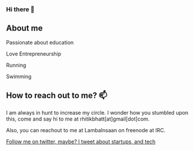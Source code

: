 ### Hi there 👋


## About me

Passionate about education

Love Entrepreneurship

Running

Swimming



## How to reach out to me? 📫

I am always in hunt to increase my circle. I wonder how you stumbled upon this, come and say hi to me at rhitikbhatt[at]gmail[dot]com.

Also, you can reachout to me at LambaInsaan on freenode at IRC.

[Follow me on twitter, maybe? I tweet about startups, and tech](https://twitter.com/lambainsaan)

<!--
**lambainsaan/lambainsaan** is a  _special_ ✨ repository because its `README.md` (this file) appears on your GitHub profile.

Here are some ideas to get you started:

 ...
- 🌱 I’m currently learning ...
- 👯 I’m looking to collaborate on ...
- 🤔 I’m looking for help with ...
- 💬 Ask me about ...
- 📫 How to reach me: ...
- 😄 Pronouns: ...
- ⚡ Fun fact: ...
-->
